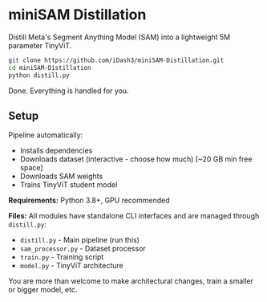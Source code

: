 # miniSAM Distillation

Distill Meta's Segment Anything Model (SAM) into a lightweight 5M parameter TinyViT.

```bash
git clone https://github.com/iDash3/miniSAM-Distillation.git
cd miniSAM-Distillation
python distill.py
```

Done. Everything is handled for you.

## Setup

Pipeline automatically:

- Installs dependencies
- Downloads dataset (interactive - choose how much) [~20 GB min free space]
- Downloads SAM weights
- Trains TinyViT student model

**Requirements:** Python 3.8+, GPU recommended

**Files:** All modules have standalone CLI interfaces and are managed through `distill.py`:

- `distill.py` - Main pipeline (run this)
- `sam_processor.py` - Dataset processor
- `train.py` - Training script
- `model.py` - TinyViT architecture

You are more than welcome to make architectural changes, train a smaller or bigger model, etc.

